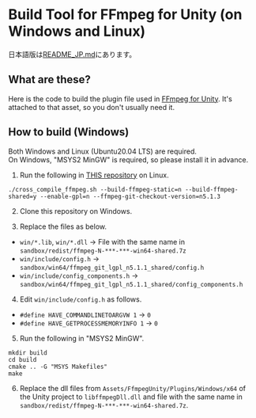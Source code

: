 # Build Tool for FFmpeg for Unity (on Windows and Linux)

日本語版は[README_JP.md](README_JP.md)にあります。

## What are these?

Here is the code to build the plugin file used in [FFmpeg for Unity](https://assetstore.unity.com/packages/tools/video/ffmpeg-for-unity-199811).
It's attached to that asset, so you don't usually need it.

## How to build (Windows)

Both Windows and Linux (Ubuntu20.04 LTS) are required.  
On Windows, "MSYS2 MinGW" is required, so please install it in advance.

1. Run the following in [THIS repository](https://github.com/NON906/ffmpeg-windows-build-helpers) on Linux.

```
./cross_compile_ffmpeg.sh --build-ffmpeg-static=n --build-ffmpeg-shared=y --enable-gpl=n --ffmpeg-git-checkout-version=n5.1.3
```

2. Clone this repository on Windows.

3. Replace the files as below.
- ``win/*.lib``, ``win/*.dll`` -> 
File with the same name in ``sandbox/redist/ffmpeg-N-***-***-win64-shared.7z``
- ``win/include/config.h`` -> ``sandbox/win64/ffmpeg_git_lgpl_n5.1.1_shared/config.h``
- ``win/include/config_components.h`` -> ``sandbox/win64/ffmpeg_git_lgpl_n5.1.1_shared/config_components.h``

4. Edit ``win/include/config.h`` as follows.
- ``#define HAVE_COMMANDLINETOARGVW 1`` -> ``0``
- ``#define HAVE_GETPROCESSMEMORYINFO 1`` -> ``0``

5. Run the following in "MSYS2 MinGW".

```
mkdir build
cd build
cmake .. -G "MSYS Makefiles"
make
```

6. Replace the dll files from ``Assets/FfmpegUnity/Plugins/Windows/x64``  of the Unity project to ``libffmpegDll.dll`` and file with the same name in ``sandbox/redist/ffmpeg-N-***-***-win64-shared.7z``.
